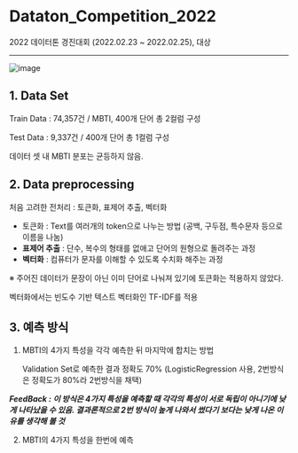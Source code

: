 # Dataton_Competition_2022

2022 데이터톤 경진대회 (2022.02.23 ~ 2022.02.25), 대상

---
![image](https://user-images.githubusercontent.com/73769046/156029098-0300bdc0-7508-46af-9b30-fe9548e83e6a.png)

## 1. Data Set

Train Data : 74,357건 / MBTI, 400개 단어 총 2컬럼 구성

Test Data : 9,337건 / 400개 단어 총 1컬럼 구성

데이터 셋 내 MBTI 분포는 균등하지 않음.

## 2. Data preprocessing

처음 고려한 전처리 : 토큰화, 표제어 추출, 벡터화

- 토큰화 : Text를 여러개의 token으로 나누는 방법 (공백, 구두점, 특수문자 등으로 이름을 나눔)
- **표제어 추출** : 단수, 복수의 형태를 없애고 단어의 원형으로 돌려주는 과정
- **벡터화** : 컴퓨터가 문자를 이해할 수 있도록 수치화 해주는 과정

※ 주어진 데이터가 문장이 아닌 이미 단어로 나눠져 있기에 토큰화는 적용하지 않았다.

벡터화에서는 빈도수 기반 텍스트 벡터화인 TF-IDF를 적용

## 3. 예측 방식

1. MBTI의 4가지 특성을 각각 예측한 뒤 마지막에 합치는 방법

    Validation Set로 예측한 결과 정확도 70% (LogisticRegression 사용, 2번방식은 정확도가 80%라 2번방식을 채택)

***FeedBack : 이 방식은 4가지 특성을 예측할 때 각각의 특성이 서로 독립이 아니기에 낮게 나타났을 수 있음. 결과론적으로 2번 방식이 높게 나와서 썼다기 보다는 낮게 나온 이유를 생각해 볼 것***


2. MBTI의 4가지 특성을 한번에 예측
